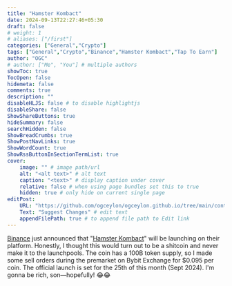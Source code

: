 ```yaml
---
title: "Hamster Kombact"
date: 2024-09-13T22:27:46+05:30
draft: false
# weight: 1
# aliases: ["/first"]
categories: ["General","Crypto"]
tags: ["General","Crypto","Binance","Hamster Kombact","Tap To Earn"]
author: "OGC"
# author: ["Me", "You"] # multiple authors
showToc: true
TocOpen: false
hidemeta: false
comments: true
description: ""
disableHLJS: false # to disable highlightjs
disableShare: false
ShowShareButtons: true
hideSummary: false
searchHidden: false
ShowBreadCrumbs: true
ShowPostNavLinks: true
ShowWordCount: true
ShowRssButtonInSectionTermList: true
cover:
    image: "" # image path/url
    alt: "<alt text>" # alt text
    caption: "<text>" # display caption under cover
    relative: false # when using page bundles set this to true
    hidden: true # only hide on current single page
editPost:
    URL: "https://github.com/ogceylon/ogceylon.github.io/tree/main/content"
    Text: "Suggest Changes" # edit text
    appendFilePath: true # to append file path to Edit link
---
```


[Binance](https://www.binance.com) just announced that "[Hamster Kombact](https://hamsterkombatgame.io/)" will be launching on their platform. Honestly, I thought this would turn out to be a shitcoin and never make it to the launchpools. The coin has a 100B token supply, so I made some sell orders during the premarket on Bybit Exchange for $0.095 per coin. The official launch is set for the 25th of this month (Sept 2024). I'm gonna be rich, son—hopefully! 😂😂
